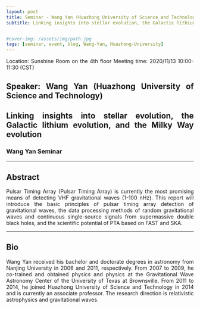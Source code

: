 ```yaml
---
layout: post
title: Seminar - Wang Yan (Huazhong University of Science and Technology)
subtitle: Linking insights into stellar evolution, the Galactic lithium evolution, and the Milky Way evolution


#cover-img: /assets/img/path.jpg
tags: [seminar, event, blog, Wang-Yan, Huazhong-University]
---
```


<style>
body {
text-align: justify}
</style>

Location: Sunshine Room on the 4th floor
Meeting time: 2020/11/13 10:00-11:30 (CST)

## Speaker: Wang Yan (Huazhong University of Science and Technology)

## Linking insights into stellar evolution, the Galactic lithium evolution, and the Milky Way evolution

### Wang Yan Seminar

______________________________

## Abstract

Pulsar Timing Array (Pulsar Timing Array) is currently the most promising means of detecting VHF gravitational waves (1-100 nHz). This report will introduce the basic principles of pulsar timing array detection of gravitational waves, the data processing methods of random gravitational waves and continuous single-source signals from supermassive double black holes, and the scientific potential of PTA based on FAST and SKA.
______________________________

## Bio

Wang Yan received his bachelor and doctorate degrees in astronomy from Nanjing University in 2006 and 2011, respectively. From 2007 to 2009, he co-trained and obtained physics and physics at the Gravitational Wave Astronomy Center of the University of Texas at Brownsville. From 2011 to 2014, he joined Huazhong University of Science and Technology in 2014 and is currently an associate professor. The research direction is relativistic astrophysics and gravitational waves.